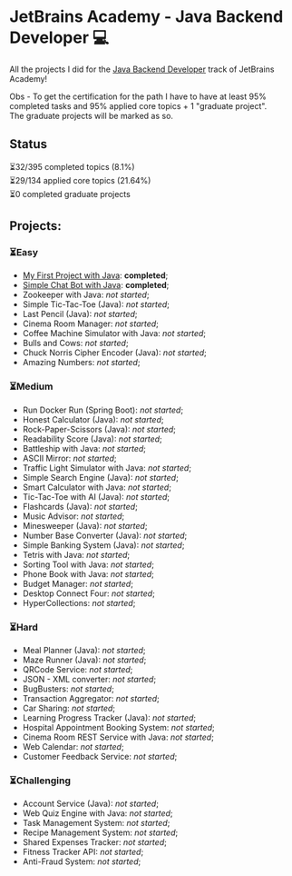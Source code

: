 # JetBrains Academy - Java Backend Developer 💻

 All the projects I did for the [Java Backend Developer](https://hyperskill.org/courses/12-java-backend-developer-spring-boot) track of JetBrains Academy!

 Obs - To get the certification for the path I have to have at least 95% completed tasks and 95% applied core topics + 1 "graduate project".\
 The graduate projects will be marked as so.

## Status
⏳32/395 completed topics (8.1%)\
⏳29/134 applied core topics (21.64%)\
⏳0 completed graduate projects

## Projects:
### ⏳Easy
- [My First Project with Java](Easy/MyFirstProjectWithJava): **completed**;
- [Simple Chat Bot with Java](Easy/SimpleChatBot): **completed**;
- Zookeeper with Java: _not started_;
- Simple Tic-Tac-Toe (Java): _not started_;
- Last Pencil (Java): _not started_;
- Cinema Room Manager: _not started_;
- Coffee Machine Simulator with Java: _not started_;
- Bulls and Cows: _not started_;
- Chuck Norris Cipher Encoder (Java): _not started_;
- Amazing Numbers: _not started_;

### ⏳Medium
- Run Docker Run (Spring Boot): _not started_;
- Honest Calculator (Java): _not started_;
- Rock-Paper-Scissors (Java): _not started_;
- Readability Score (Java): _not started_;
- Battleship with Java: _not started_;
- ASCII Mirror: _not started_;
- Traffic Light Simulator with Java: _not started_;
- Simple Search Engine (Java): _not started_;
- Smart Calculator with Java: _not started_;
- Tic-Tac-Toe with AI (Java): _not started_;
- Flashcards (Java): _not started_;
- Music Advisor: _not started_;
- Minesweeper (Java): _not started_;
- Number Base Converter (Java): _not started_;
- Simple Banking System (Java): _not started_;
- Tetris with Java: _not started_;
- Sorting Tool with Java: _not started_;
- Phone Book with Java: _not started_;
- Budget Manager: _not started_;
- Desktop Connect Four: _not started_;
- HyperCollections: _not started_;

### ⏳Hard
- Meal Planner (Java): _not started_;
- Maze Runner (Java): _not started_;
- QRCode Service: _not started_;
- JSON - XML converter: _not started_;
- BugBusters: _not started_;
- Transaction Aggregator: _not started_;
- Car Sharing: _not started_;
- Learning Progress Tracker (Java): _not started_;
- Hospital Appointment Booking System: _not started_;
- Cinema Room REST Service with Java: _not started_;
- Web Calendar: _not started_;
- Customer Feedback Service: _not started_;

### ⏳Challenging
- Account Service (Java): _not started_;
- Web Quiz Engine with Java: _not started_;
- Task Management System: _not started_;
- Recipe Management System: _not started_;
- Shared Expenses Tracker: _not started_;
- Fitness Tracker API: _not started_;
- Anti-Fraud System: _not started_;
